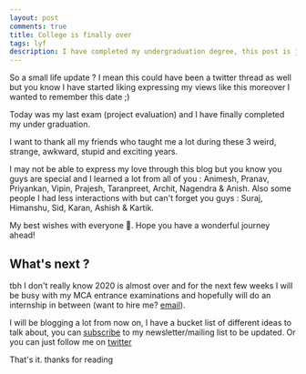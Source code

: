 ```yaml
---
layout: post
comments: true
title: College is finally over
tags: lyf
description: I have completed my undergraduation degree, this post is just a small thank you post and life update.
---
```


So a small life update ?
I mean this could have been a twitter thread as well but you know I have started liking expressing my views like this moreover I wanted to remember this date ;)

Today was my last exam (project evaluation) and I have finally completed my under
graduation.

I want to thank all my friends who taught me a lot during these 3 weird, strange, awkward, stupid and exciting years.

I may not be able to express my love through this blog but you know you guys are special and I learned a lot from all of you : Animesh, Pranav, Priyankan, Vipin, Prajesh, Taranpreet, Archit, Nagendra & Anish.
Also some people I had less interactions with but can't forget you guys : Suraj, Himanshu, Sid, Karan, Ashish & Kartik.


My best wishes with everyone 💟. Hope you have a wonderful journey ahead!


## What's next ?

tbh I don't really know 2020 is almost over and for the next few weeks I will be busy with my MCA entrance examinations and hopefully will do an internship in between (want to hire me? [email](maito:varshneybhupesh@gmail.com)).

I will be blogging a lot from now on, I have a bucket list of different ideas to talk about, you can [subscribe](https://buttondown.email/bhupesh) to my newsletter/mailing list to be updated.
Or you can just follow me on [twitter](https://twitter.com/bhupeshimself)


That's it. thanks for reading
